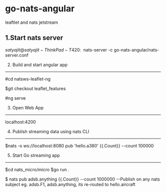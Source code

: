 # go-nats-angular
leaftlet and nats jetstream


1.Start nats server 
--------------------------------
$satyajit@satyajit-ThinkPad-T420:~$ nats-server -c  go-nats-angular/nats-server.conf

2. Build and start angular app
--------------------------------
#cd natsws-leaflet-ng

$git checkout leaflet_features

#ng serve

3. Open Web App
-------------------------------
localhost:4200

4. Publish streaming data using nats CLI
--------------------------------
$nats -s ws://localhost:8080 pub 'hello.a380' {{.Count}} --count 100000  


5. Start Go streaming app
---------------------------
$cd nats_micro/micro
$go run .

$ nats pub adsb.anything {{.Count}} --count 1000000  --Publish on any nats subject eg. adsb.F1, adsb.anything, its re-routed to hello.aircraft

